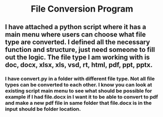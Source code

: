 <h1 align="center">File Conversion Program</h1>

<h2 align="left">I have attached a python script where it has a main menu where users can choose what file type are converted. I defined all the necessary function and structure, just need someone to fill out the logic. The file type I am working with is doc, docx, xlsx, xls, vsd, rt, html, pdf, ppt, pptx.</h2>

<h3 align = "left"> I have convert.py in a folder with different file type. Not all file types can be converted to each other. I know you can look at existing script main menu to see what should be possible for example if I had file.docx in I want it to be able to convert to pdf and make a new pdf file in same folder that file.docx is in the input should be folder location.</h3>
